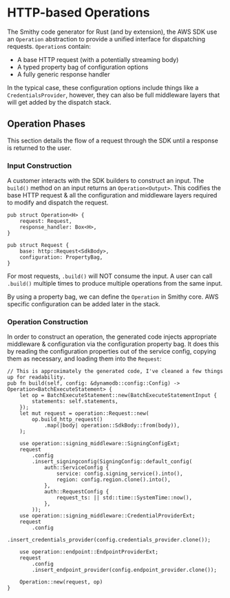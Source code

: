 # HTTP-based Operations
The Smithy code generator for Rust (and by extension), the AWS SDK use an `Operation` abstraction to provide a unified
interface for dispatching requests. `Operation`s contain:
* A base HTTP request (with a potentially streaming body)
* A typed property bag of configuration options
* A fully generic response handler

In the typical case, these configuration options include things like a `CredentialsProvider`, however, they can also be
full middleware layers that will get added by the dispatch stack.

## Operation Phases
This section details the flow of a request through the SDK until a response is returned to the user.

### Input Construction

A customer interacts with the SDK builders to construct an input. The `build()` method on an input returns
an `Operation<Output>`. This codifies the base HTTP request & all the configuration and middleware layers required to modify and dispatch the request.

```rust,ignore
pub struct Operation<H> {
    request: Request,
    response_handler: Box<H>,
}

pub struct Request {
    base: http::Request<SdkBody>,
    configuration: PropertyBag,
}
```

For most requests, `.build()` will NOT consume the input. A user can call `.build()` multiple times to produce multiple operations from the same input.

By using a property bag, we can define the `Operation` in Smithy core. AWS specific configuration can be added later in the stack.

### Operation Construction
In order to construct an operation, the generated code injects appropriate middleware & configuration via the configuration property bag. It does this by reading the configuration properties out of the service
config, copying them as necessary, and loading them into the `Request`:

```rust,ignore
// This is approximately the generated code, I've cleaned a few things up for readability.
pub fn build(self, config: &dynamodb::config::Config) -> Operation<BatchExecuteStatement> {
    let op = BatchExecuteStatement::new(BatchExecuteStatementInput {
        statements: self.statements,
    });
    let mut request = operation::Request::new(
        op.build_http_request()
            .map(|body| operation::SdkBody::from(body)),
    );

    use operation::signing_middleware::SigningConfigExt;
    request
        .config
        .insert_signingconfig(SigningConfig::default_config(
            auth::ServiceConfig {
                service: config.signing_service().into(),
                region: config.region.clone().into(),
            },
            auth::RequestConfig {
                request_ts: || std::time::SystemTime::now(),
            },
        ));
    use operation::signing_middleware::CredentialProviderExt;
    request
        .config
        .insert_credentials_provider(config.credentials_provider.clone());

    use operation::endpoint::EndpointProviderExt;
    request
        .config
        .insert_endpoint_provider(config.endpoint_provider.clone());

    Operation::new(request, op)
}
```
